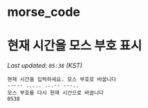 # morse_code
# 현재 시간을 모스 부호 표시
<!-- MORSE_TIME_START -->
_Last updated: `05:38` (KST)_

```
현재 시간을 입력하세요. 모스 부호로 바꿉니다
----- ..... ...-- ---..
모스 부호를 다시 현재 시간으로 바꿉니다
0538
```
<!-- MORSE_TIME_END -->
